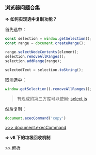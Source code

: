 ### 浏览器问题合集



**=> 如何实现选中复制功能？**

首先选中：

```js
const selection = window.getSelection();
const range = document.createRange();

range.selectNodeContents(element);
selection.removeAllRanges();
selection.addRange(range);

selectedText = selection.toString();
```

取消选中：

```js
window.getSelection().removeAllRanges();
```

> 有现成的第三方库可以使用: [select.js](https://github.com/zenorocha/select)

然后复制：

```js
document.execCommand('copy')
```

[>>> document.execCommand](https://developer.mozilla.org/zh-CN/docs/Web/API/Document/execCommand)



**=> v8 下的垃圾回收机制**

[>> 解析](https://yuchengkai.cn/docs/frontend/#v8-%E4%B8%8B%E7%9A%84%E5%9E%83%E5%9C%BE%E5%9B%9E%E6%94%B6%E6%9C%BA%E5%88%B6)